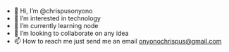 - 👋 Hi, I’m @chrispusonyono
- 👀 I’m interested in technology
- 🌱 I’m currently learning node
- 💞️ I’m looking to collaborate on any idea
- 📫 How to reach me just send me an email onyonochrispus@gmail.com

<!---
chrispusonyono/chrispusonyono is a ✨ special ✨ repository because its `README.md` (this file) appears on your GitHub profile.
You can click the Preview link to take a look at your changes.
--->
